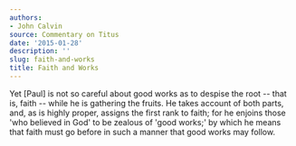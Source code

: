 ```yaml
---
authors:
- John Calvin
source: Commentary on Titus
date: '2015-01-28'
description: ''
slug: faith-and-works
title: Faith and Works
---
```

Yet [Paul] is not so careful about good works as to despise the root -- that is, faith -- while he is gathering the fruits. He takes account of both parts, and, as is highly proper, assigns the first rank to faith; for he enjoins those 'who believed in God' to be zealous of 'good works;' by which he means that faith must go before in such a manner that good works may follow.



